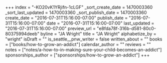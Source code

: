 +++
index = "-KO20vK1YRjifn-1cLGF"
_sort_create_date = 1470003360
_sort_last_updated = 1470003360
_sort_publish_date = 1470003360
create_date = "2016-07-31T15:16:00-07:00"
publish_date = "2016-07-31T15:16:00-07:00"
date = "2016-07-31T15:16:00-07:00"
last_updated = "2016-07-31T15:16:00-07:00"
preview_url = "e8fda78f-316b-d581-80c0-80375994deeb"
byline = "JA Wright"
title = "JA Wright"
alphabetize_by = "wright"
isDraft = ""
is_seattle__pnw_writer = false
written_about = ""
books = ["books/how-to-grow-an-addict"]
calendar_author = ""
reviews = ""
notes = ["notes/a-how-to-in-making-sure-your-child-becomes-an-addict"]
sponsorships_author = ["sponsorships/how-to-grow-an-addict"]
+++
